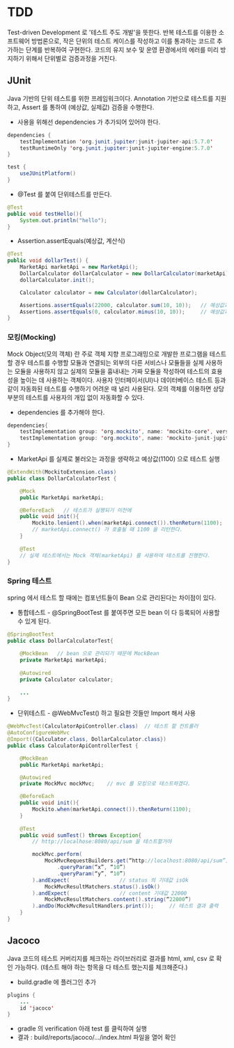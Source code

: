 # TDD 
Test-driven Development 로 '테스트 주도 개발'을 뜻한다. 반복 테스트를 이용한 소프트웨어 방법론으로, 작은 단위의 테스트 케이스를 작성하고 이를 통과하는 코드르 추가하는 단계를 반복하여 구현한다. 코드의 유지 보수 및 운영 환경에서의 에러를 미리 방지하기 위해서 단위별로 검증과정을 거친다. 

## JUnit
Java 기반의 단위 테스트를 위한 프레임워크이다. Annotation 기반으로 테스트를 지원하고, Assert 를 통하여 (예상값, 실제값) 검증을 수행한다. 

- 사용을 위해선 dependencies 가 추가되어 있어야 한다.
```java
dependencies {
    testImplementation 'org.junit.jupiter:junit-jupiter-api:5.7.0'
    testRuntimeOnly 'org.junit.jupiter:junit-jupiter-engine:5.7.0'
}

test {
    useJUnitPlatform()
}
```

- @Test 를 붙여 단위테스트를 만든다.
```java
@Test
public void testHello(){
    System.out.println("hello");
}
```
- Assertion.assertEquals(예상값, 계산식)
```java
@Test
public void dollarTest() {
    MarketApi marketApi = new MarketApi();
    DollarCalculator dollarCalculator = new DollarCalculator(marketApi);
    dollarCalculator.init();

    Calculator calculator = new Calculator(dollarCalculator);

    Assertions.assertEquals(22000, calculator.sum(10, 10));   // 예상값과 계산식의 결과값이 같으면 테스트를 통과한다.
    Assertions.assertEquals(0, calculator.minus(10, 10));     // 예상값과 계산식의 결과값이 다르면 테스트를 실패하고 값을 알려준다.
}
```

### 모킹(Mocking) 
Mock Object(모의 객체) 란 주로 객체 지향 프로그래밍으로 개발한 프로그램을 테스트할 경우 테스트를 수행할 모듈과 연결되는 외부의 다른 서비스나 모듈들을 실제 사용하는 모듈을 사용하지 않고 실제의 모듈을 흉내내는 가짜 모듈을 작성하여 테스트의 효용성을 높이는 데 사용하는 객체이다. 사용자 인터페이서(UI)나 데이터베이스 테스트 등과 같이 자동화된 테스트를 수행하기 어려운 때 널리 사용된다. 모의 객체를 이용하면 상당 부분의 테스트를 사용자의 개입 없이 자동화할 수 있다.

- dependencies 를 추가해야 한다.
```java
dependencies{
    testImplementation group: 'org.mockito', name: 'mockito-core', version: '3.11.2'
    testImplementation group: 'org.mockito', name: 'mockito-junit-jupiter', version: '3.10.0'
}
```
- MarketApi 를 실제로 불러오는 과정을 생략하고 예상값(1100) 으로 테스트 실행
```java
@ExtendWith(MockitoExtension.class)
public class DollarCalculatorTest {

    @Mock
    public MarketApi marketApi;

    @BeforeEach   // 테스트가 실행되기 이전에
    public void init(){
        Mockito.lenient().when(marketApi.connect()).thenReturn(1100);
        // marketApi.connect() 가 호출될 때 1100 을 리턴한다.
    }
    
    @Test
    // 실제 테스트에서는 Mock 객체(marketApi) 를 사용하여 테스트를 진행한다.
}
```


### Spring 테스트 
spring 에서 테스트 할 때에는 컴포넌트들이 Bean 으로 관리된다는 차이점이 있다.

- 통합테스트 - @SpringBootTest 를 붙여주면 모든 bean 이 다 등록되어 사용할 수 있게 된다.
```java
@SpringBootTest
public class DollarCalculatorTest{
    
    @MockBean   // bean 으로 관리되기 때문에 MockBean
    private MarketApi marketApi;
    
    @Autowired
    private Calculator calculator;
    
    ...
}
```


- 단위테스트 - @WebMvcTest() 하고 필요한 것들만 Import 해서 사용 
```java
@WebMvcTest(CalculatorApiController.class)  // 테스트 할 컨트롤러
@AutoConfigureWebMvc
@Import({Calculator.class, DollarCalculator.class})
public class CalculatorApiControllerTest {

	@MockBean
	public MarketApi marketApi;

	@Autowired
	private MockMvc mockMvc;	// mvc 를 모킹으로 테스트하겠다.

	@BeforeEach             
	public void init(){
		Mockito.when(marketApi.connect()).thenReturn(1100);
	}
	
	@Test
	public void sumTest() throws Exception{
		// http://localhose:8080/api/sum 을 테스트할거야

		mockMvc.perform(
			MockMvcRequestBuilders.get(“http://localhost:8080/api/sum”) // post, put, delete 메서드 넣어서 테스트 가능
				.queryParam(“x”, “10”)
				.queryParam(“y”, “10”)
		).andExpect(				// status 의 기대값 isOk
			MockMvcResultMatchers.status().isOk()
		).andExpect(				// content 기대값 22000
			MockMvcResultMatchers.content().string(“22000”)
		).andDo(MockMvcResultHandlers.print());		// 테스트 결과 출력
	}
}
```

## Jacoco 
Java 코드의 테스트 커버리지를 체크하는 라이브러리로 결과를 html, xml, csv 로 확인 가능하다. (테스트 해야 하는 항목을 다 테스트 했는지를 체크해준다.) 

- build.gradle 에 플러그인 추가
```java
plugins {
    ...
    id 'jacoco'
}
```


- gradle 의 verification 아래 test 를 클릭하여 실행
- 결과 : build/reports/jacoco/.../index.html 파일을 열어 확인
